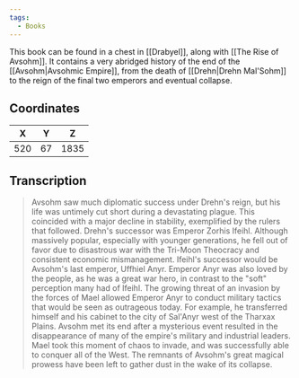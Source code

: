 ```yaml
---
tags:
  - Books
---
```


This book can be found in a chest in [[Drabyel]], along with [[The Rise of Avsohm]]. It contains a very abridged history of the end of the [[Avsohm|Avsohmic Empire]], from the death of [[Drehn|Drehn Mal'Sohm]] to the reign of the final two emperors and eventual collapse.

## Coordinates
| **X** | **Y** | **Z** |
| :---: | :---: | :---: |
|  520  |  67   | 1835  |

## Transcription
> Avsohm saw much diplomatic success under Drehn's reign, but his life was untimely cut short during a devastating plague. This coincided with a major decline in stability, exemplified by the rulers that followed. Drehn's successor was Emperor Zorhis Ifeihl. Although massively popular, especially with younger generations, he fell out of favor due to disastrous war with the Tri-Moon Theocracy and consistent economic mismanagement. Ifeihl's successor would be Avsohm's last emperor, Uffhiel Anyr. Emperor Anyr was also loved by the people, as he was a great war hero, in contrast to the "soft" perception many had of Ifeihl. The growing threat of an invasion by the forces of Mael allowed Emperor Anyr to conduct military tactics that would be seen as outrageous today. For example, he transferred himself and his cabinet to the city of Sal'Anyr west of the Tharxax Plains. Avsohm met its end after a mysterious event resulted in the disappearance of many of the empire's military and industrial leaders. Mael took this moment of chaos to invade, and was successfully able to conquer all of the West. The remnants of Avsohm's great magical prowess have been left to gather dust in the wake of its collapse.

